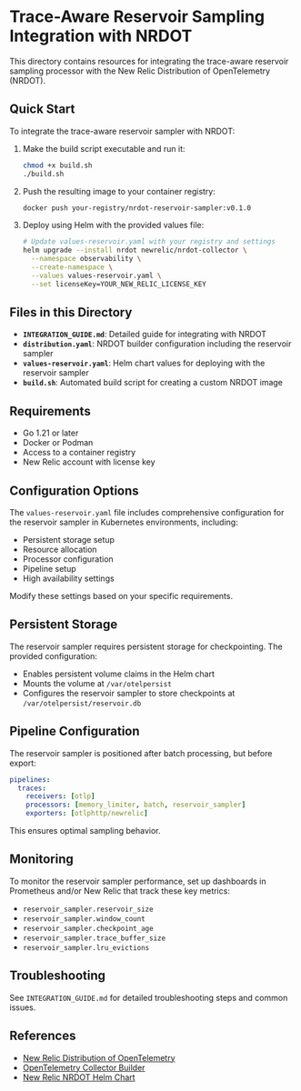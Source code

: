 # Trace-Aware Reservoir Sampling Integration with NRDOT

This directory contains resources for integrating the trace-aware reservoir sampling processor with the New Relic Distribution of OpenTelemetry (NRDOT).

## Quick Start

To integrate the trace-aware reservoir sampler with NRDOT:

1. Make the build script executable and run it:
   ```bash
   chmod +x build.sh
   ./build.sh
   ```

2. Push the resulting image to your container registry:
   ```bash
   docker push your-registry/nrdot-reservoir-sampler:v0.1.0
   ```

3. Deploy using Helm with the provided values file:
   ```bash
   # Update values-reservoir.yaml with your registry and settings
   helm upgrade --install nrdot newrelic/nrdot-collector \
     --namespace observability \
     --create-namespace \
     --values values-reservoir.yaml \
     --set licenseKey=YOUR_NEW_RELIC_LICENSE_KEY
   ```

## Files in this Directory

- **`INTEGRATION_GUIDE.md`**: Detailed guide for integrating with NRDOT
- **`distribution.yaml`**: NRDOT builder configuration including the reservoir sampler
- **`values-reservoir.yaml`**: Helm chart values for deploying with the reservoir sampler
- **`build.sh`**: Automated build script for creating a custom NRDOT image

## Requirements

- Go 1.21 or later
- Docker or Podman
- Access to a container registry
- New Relic account with license key

## Configuration Options

The `values-reservoir.yaml` file includes comprehensive configuration for the reservoir sampler in Kubernetes environments, including:

- Persistent storage setup
- Resource allocation
- Processor configuration
- Pipeline setup
- High availability settings

Modify these settings based on your specific requirements.

## Persistent Storage

The reservoir sampler requires persistent storage for checkpointing. The provided configuration:

- Enables persistent volume claims in the Helm chart
- Mounts the volume at `/var/otelpersist`
- Configures the reservoir sampler to store checkpoints at `/var/otelpersist/reservoir.db`

## Pipeline Configuration

The reservoir sampler is positioned after batch processing, but before export:

```yaml
pipelines:
  traces:
    receivers: [otlp]
    processors: [memory_limiter, batch, reservoir_sampler]
    exporters: [otlphttp/newrelic]
```

This ensures optimal sampling behavior.

## Monitoring

To monitor the reservoir sampler performance, set up dashboards in Prometheus and/or New Relic that track these key metrics:

- `reservoir_sampler.reservoir_size`
- `reservoir_sampler.window_count`
- `reservoir_sampler.checkpoint_age`
- `reservoir_sampler.trace_buffer_size`
- `reservoir_sampler.lru_evictions`

## Troubleshooting

See `INTEGRATION_GUIDE.md` for detailed troubleshooting steps and common issues.

## References

- [New Relic Distribution of OpenTelemetry](https://github.com/newrelic/opentelemetry-collector-releases)
- [OpenTelemetry Collector Builder](https://github.com/open-telemetry/opentelemetry-collector/tree/main/cmd/builder)
- [New Relic NRDOT Helm Chart](https://github.com/newrelic/helm-charts/tree/master/charts/nrdot-collector)